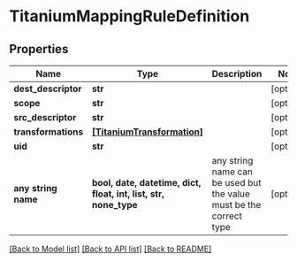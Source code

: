 # TitaniumMappingRuleDefinition


## Properties
Name | Type | Description | Notes
------------ | ------------- | ------------- | -------------
**dest_descriptor** | **str** |  | [optional] 
**scope** | **str** |  | [optional] 
**src_descriptor** | **str** |  | [optional] 
**transformations** | [**[TitaniumTransformation]**](TitaniumTransformation.md) |  | [optional] 
**uid** | **str** |  | [optional] 
**any string name** | **bool, date, datetime, dict, float, int, list, str, none_type** | any string name can be used but the value must be the correct type | [optional]

[[Back to Model list]](../README.md#documentation-for-models) [[Back to API list]](../README.md#documentation-for-api-endpoints) [[Back to README]](../README.md)


